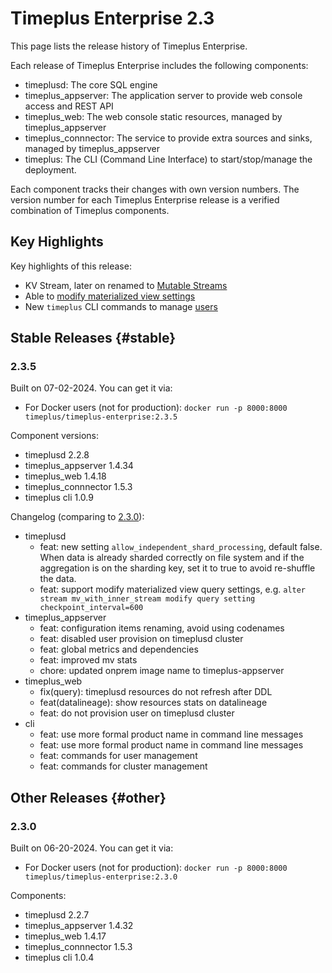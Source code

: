 # Timeplus Enterprise 2.3

This page lists the release history of Timeplus Enterprise.

Each release of Timeplus Enterprise includes the following components:

- timeplusd: The core SQL engine
- timeplus_appserver: The application server to provide web console access and REST API
- timeplus_web: The web console static resources, managed by timeplus_appserver
- timeplus_connnector: The service to provide extra sources and sinks, managed by timeplus_appserver
- timeplus: The CLI (Command Line Interface) to start/stop/manage the deployment.

Each component tracks their changes with own version numbers. The version number for each Timeplus Enterprise release is a verified combination of Timeplus components.

## Key Highlights

Key highlights of this release:

- KV Stream, later on renamed to [Mutable Streams](mutable-stream)
- Able to [modify materialized view settings](sql-alter-stream)
- New `timeplus` CLI commands to manage [users](cli-user)

## Stable Releases {#stable}

### 2.3.5

Built on 07-02-2024. You can get it via:

- For Docker users (not for production): `docker run -p 8000:8000 timeplus/timeplus-enterprise:2.3.5`

Component versions:

- timeplusd 2.2.8
- timeplus_appserver 1.4.34
- timeplus_web 1.4.18
- timeplus_connnector 1.5.3
- timeplus cli 1.0.9

Changelog (comparing to [2.3.0](#230)):

- timeplusd
  - feat: new setting `allow_independent_shard_processing`, default false. When data is already sharded correctly on file system and if the aggregation is on the sharding key, set it to true to avoid re-shuffle the data.
  - feat: support modify materialized view query settings, e.g. `alter stream mv_with_inner_stream modify query setting checkpoint_interval=600`
- timeplus_appserver
  - feat: configuration items renaming, avoid using codenames
  - feat: disabled user provision on timeplusd cluster
  - feat: global metrics and dependencies
  - feat: improved mv stats
  - chore: updated onprem image name to timeplus-appserver
- timeplus_web
  - fix(query): timeplusd resources do not refresh after DDL
  - feat(datalineage): show resources stats on datalineage
  - feat: do not provision user on timeplusd cluster
- cli
  - feat: use more formal product name in command line messages
  - feat: use more formal product name in command line messages
  - feat: commands for user management
  - feat: commands for cluster management

## Other Releases {#other}

### 2.3.0

Built on 06-20-2024. You can get it via:

- For Docker users (not for production): `docker run -p 8000:8000 timeplus/timeplus-enterprise:2.3.0`

Components:

- timeplusd 2.2.7
- timeplus_appserver 1.4.32
- timeplus_web 1.4.17
- timeplus_connnector 1.5.3
- timeplus cli 1.0.4
